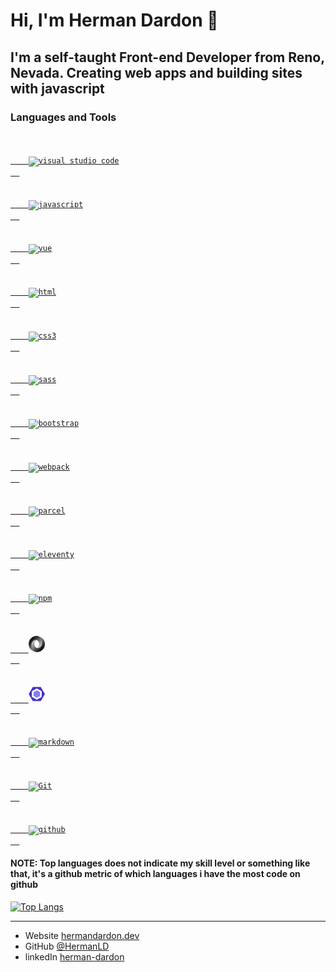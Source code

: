 # Hi, I'm Herman Dardon 👋

## I'm a self-taught Front-end Developer from Reno, Nevada. Creating web apps and building sites with javascript

### Languages and Tools

<code>
  <a href="#">
    <img alt="visual studio code" width="26px" src="https://img.icons8.com/fluent/240/000000/visual-studio-code-2019.png" />
  </a>

  <a href="#">
    <img alt="javascript" width="26px" src="https://img.icons8.com/color/240/000000/javascript.png" />
  </a>

  <a href="https://vuejs.org/">
    <img alt="vue" width="26px" src="https://cdn.iconscout.com/icon/free/png-512/vue-282497.png" />
  </a>

  <a href="#">
    <img alt="html" width="26px" src="https://img.icons8.com/color/240/000000/html-5.png" />
  </a>

  <a href="#">
    <img alt="css3" width="26px" src="https://img.icons8.com/color/240/000000/css3.png" />
  </a>

  <a href="https://sass-lang.com/">
    <img alt="sass" width="26px" src="https://img.icons8.com/color/240/000000/sass.png" />
  </a>

  <a href="https://getbootstrap.com/">
    <img alt="bootstrap" width="26px" src="https://pbs.twimg.com/profile_images/1273081551354396672/-Tzadxix.jpg" />
  </a>

  <a href="https://webpack.js.org/">
    <img alt="webpack" width="26px" src="https://raw.githubusercontent.com/webpack/media/master/logo/icon-square-big.png" />
  </a>

  <a href="https://parceljs.org/">
    <img alt="parcel" width="26px" src="https://parceljs.org/assets/parcel-og.png" />
  </a>

  <a href="https://www.11ty.dev/">
    <img alt="eleventy" width="26px" src="https://www.mattnortham.com/assets/img/blog/2020/11ty.jpg" />
  </a>

  <a href="https://www.npmjs.com/">
    <img alt="npm" width="26px" src="https://authy.com/wp-content/uploads/npm-logo.png" />
  </a>

  <a href="https://www.json.org/">
    <img alt="json" width="26px" src="https://raw.githubusercontent.com/github/explore/80688e429a7d4ef2fca1e82350fe8e3517d3494d/topics/json/json.png" />
  </a>

  <a href="https://eslint.org/">
    <img alt="eslint" width="26px" src="https://raw.githubusercontent.com/github/explore/80688e429a7d4ef2fca1e82350fe8e3517d3494d/topics/eslint/eslint.png" />
  </a>

  <a href="https://daringfireball.net/projects/markdown/">
    <img alt="markdown" width="26px" src="https://img.icons8.com/ios-filled/100/000000/markdown.png" />
  </a>

  <a href="https://git-scm.com/">
    <img alt="Git" width="26px" src="https://img.icons8.com/color/240/000000/git.png" />
  </a>

  <a href="https://github.com/">
    <img alt="github" width="26px" src="https://img.icons8.com/ios-glyphs/240/000000/github.png" />
  </a>
</code>

#### NOTE: Top languages does not indicate my skill level or something like that, it's a github metric of which languages i have the most code on github

[![Top Langs](https://github-readme-stats.vercel.app/api/top-langs/?username=hermanld&theme=shades-of-purple)](https://github.com/anuraghazra/github-readme-stats)

---

- Website [hermandardon.dev](https://hermandardon.dev)
- GitHub [@HermanLD](https://github.com/HermanLD)
- linkedIn [herman-dardon](https://www.linkedin.com/in/herman-dardon/)
